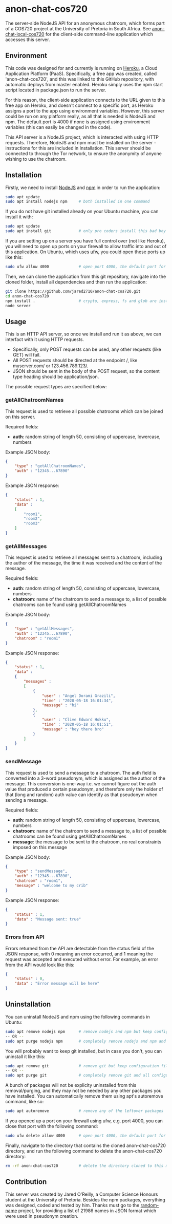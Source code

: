 # anon-chat-cos720
The server-side NodeJS API for an anonymous chatroom, which forms part of a COS720 project at the University of Pretoria in South Africa. See [anon-chat-local-cos720](https://github.com/jared2710/anon-chat-local-cos720) for the client-side command-line application which accesses this server.

## Environment
This code was designed for and currently is running on [Heroku](https://heroku.com), a Cloud Application Platform (PaaS). Specifically, a free app was created, called 'anon-chat-cos720', and this was linked to this GitHub repository, with automatic deploys from master enabled. Heroku simply uses the npm start script located in package.json to run the server.

For this reason, the client-side application connects to the URL given to this free app on Heroku, and doesn't connect to a specific port, as Heroku assigns a port to the app using environment variables. However, this server could be run on any platform really, as all that is needed is NodeJS and npm. The default port is 4000 if none is assigned using environment variables (this can easily be changed in the code). 

This API server is a NodeJS project, which is interacted with using HTTP requests. Therefore, NodeJS and npm must be installed on the server - instructions for this are included in Installation. This server should be connected to through the Tor network, to ensure the anonymity of anyone wishing to use the chatroom.

## Installation

Firstly, we need to install [NodeJS](https://nodejs.org/) and [npm](https://www.npmjs.com/) in order to run the application:
```bash
sudo apt update
sudo apt install nodejs npm     # both installed in one command
```

If you do not have git installed already on your Ubuntu machine, you can install it with:
```bash
sudo apt update
sudo apt install git            # only pro coders install this bad boy
```

If you are setting up on a server you have full control over (not like Heroku), you will need to open up ports on your firewall to allow traffic into and out of this application. On Ubuntu, which uses [ufw](https://help.ubuntu.com/community/UFW), you could open these ports up like this:
```bash
sudo ufw allow 4000             # open port 4000, the default port for this server
```

Then, we can clone the application from this git repository, navigate into the cloned folder, install all dependencies and then run the application:
```bash
git clone https://github.com/jared2710/anon-chat-cos720.git
cd anon-chat-cos720
npm install .                   # crypto, express, fs and glob are installed
node server
```

## Usage
This is an HTTP API server, so once we install and run it as above, we can interfact with it using HTTP requests. 
- Specifically, only POST requests can be used, any other requests (like GET) will fail.
- All POST requests should be directed at the endpoint /, like myserver.com/ or 123.456.789.123/. 
- JSON should be sent in the body of the POST request, so the content type heading should be application/json. 

The possible request types are specified below:

### getAllChatroomNames 
This request is used to retrieve all possible chatrooms which can be joined on this server. 

Required fields:
- **auth**: random string of length 50, consisting of uppercase, lowercase, numbers

Example JSON body:
````json
{
    "type" : "getAllChatroomNames",
    "auth" : "12345...67890"
}
````

Example JSON response:
````json
{
    "status" : 1,
    "data" : 
    [
        "room1",
        "room2",
        "room3"
    ]
}
````

### getAllMessages 
This request is used to retrieve all messages sent to a chatroom, including the author of the message, the time it was received and the content of the message.

Required fields:
- **auth**: random string of length 50, consisting of uppercase, lowercase, numbers
- **chatroom**: name of the chatroom to send a message to, a list of possible chatrooms can be found using getAllChatroomNames

Example JSON body:
````json
{
    "type" : "getAllMessages",
    "auth" : "12345...67890",
    "chatroom" : "room1"
}
````

Example JSON response:
````json
{
    "status" : 1,
    "data" : 
    {
        "messages" : 
        [
            {
                "user" : "Angel Dorami Grazili",
                "time" : "2020-05-18 16:01:34",
                "message" : "hi"
            },
            {
                "user" : "Clive Edward Hokku",
                "time" : "2020-05-18 16:01:51",
                "message" : "hey there bro"
            }
        ]
    }
}
````

### sendMessage
This request is used to send a message to a chatroom. The auth field is converted into a 3-word pseudonym, which is assigned as the author of the message. This conversion is one-way i.e. we cannot figure out the auth value that produced a certain pseudonym, and therefore only the holder of that (long and random) auth value can identify as that pseudonym when sending a message.

Required fields:
- **auth**: random string of length 50, consisting of uppercase, lowercase, numbers
- **chatroom**: name of the chatroom to send a message to, a list of possible chatrooms can be found using getAllChatroomNames
- **message**: the message to be sent to the chatroom, no real constraints imposed on this message

Example JSON body:
````json
{
    "type" : "sendMessage",
    "auth" : "12345...67890",
    "chatroom" : "room1",
    "message" : "welcome to my crib"
}
````

Example JSON response:
````json
{
    "status" : 1,
    "data" : "Message sent: true"
}
````

### Errors from API
Errors returned from the API are detectable from the status field of the JSON response, with 0 meaning an error occurred, and 1 meaning the request was accepted and executed without error. For example, an error from the API would look like this:
````json
{
    "status" : 0,
    "data" : "Error message will be here"
}
````

## Uninstallation

You can uninstall NodeJS and npm using the following commands in Ubuntu:
```bash
sudo apt remove nodejs npm      # remove nodejs and npm but keep configuration files
-- OR --
sudo apt purge nodejs npm       # completely remove nodejs and npm and all configuration files
```

You will probably want to keep git installed, but in case you don't, you can uninstall it like this:
```bash
sudo apt remove git             # remove git but keep configuration files
-- OR --
sudo apt purge git              # completely remove git and all configuration files
```

A bunch of packages will not be explicity uninstalled from this removal/purging, and they may not be needed by any other packages you have installed. You can automatically remove them using apt's autoremove command, like so:
```bash
sudo apt autoremove             # remove any of the leftover packages
```

If you opened up a port on your firewall using ufw, e.g. port 4000, you can close that port with the following command:
```bash
sudo ufw delete allow 4000      # open port 4000, the default port for this server
```

Finally, navigate to the directory that contains the cloned anon-chat-cos720 directory, and run the following command to delete the anon-chat-cos720 directory:
```bash
rm -rf anon-chat-cos720         # delete the directory cloned to this machine
```



## Contribution
This server was created by Jared O'Reilly, a Computer Science Honours student at the University of Pretoria. Besides the npm packages, everything was designed, coded and tested by him. Thanks must go to the [random-name](https://github.com/dominictarr/random-name) project, for providing a list of 21986 names in JSON format which were used in pseudonym creation.
